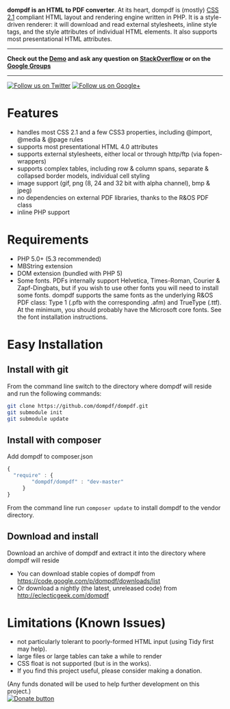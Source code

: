 **dompdf is an HTML to PDF converter**. At its heart, dompdf is (mostly) 
[CSS 2.1](http://www.w3.org/TR/CSS2/) compliant HTML 
layout and rendering engine written in PHP. It is a style-driven renderer: it will 
download and read external stylesheets, inline style tags, and the style attributes 
of individual HTML elements. It also supports most presentational HTML attributes.

----

**Check out the [Demo](http://pxd.me/dompdf/www/examples.php) and ask any question on 
[StackOverflow](http://stackoverflow.com/questions/tagged/dompdf) or on the
[Google Groups](http://groups.google.com/group/dompdf)**

----

[![Follow us on Twitter](http://twitter-badges.s3.amazonaws.com/twitter-a.png)](http://www.twitter.com/dompdf)
[![Follow us on Google+](https://ssl.gstatic.com/images/icons/gplus-32.png)](https://plus.google.com/108710008521858993320?prsrc=3)

Features
========
 * handles most CSS 2.1 and a few CSS3 properties, including @import, @media & @page rules
 * supports most presentational HTML 4.0 attributes
 * supports external stylesheets, either local or through http/ftp (via fopen-wrappers)
 * supports complex tables, including row & column spans, separate & collapsed border models, individual cell styling
 * image support (gif, png (8, 24 and 32 bit with alpha channel), bmp & jpeg)
 * no dependencies on external PDF libraries, thanks to the R&OS PDF class
 * inline PHP support
 
Requirements
============
 * PHP 5.0+ (5.3 recommended)
 * MBString extension
 * DOM extension (bundled with PHP 5)
 * Some fonts. PDFs internally support Helvetica, Times-Roman, Courier & Zapf-Dingbats, but if you wish to use other fonts you will need to install some fonts. dompdf supports the same fonts as the underlying R&OS PDF class: Type 1 (.pfb with the corresponding .afm) and TrueType (.ttf). At the minimum, you should probably have the Microsoft core fonts. See the font installation instructions.

Easy Installation
============
Install with git
---
From the command line switch to the directory where dompdf will reside and run the following commands:
```sh
git clone https://github.com/dompdf/dompdf.git
git submodule init
git submodule update
```

Install with composer
---
Add dompdf to composer.json
```js
{
  "require" : {
  		"dompdf/dompdf" : "dev-master"
	 }
}
```
From the command line run `composer update` to install dompdf to the vendor directory.

Download and install
---
Download an archive of dompdf and extract it into the directory where dompdf will reside
* You can download stable copies of dompdf from https://code.google.com/p/dompdf/downloads/list
* Or download a nightly (the latest, unreleased code) from http://eclecticgeek.com/dompdf

Limitations (Known Issues)
==========================
 * not particularly tolerant to poorly-formed HTML input (using Tidy first may help).
 * large files or large tables can take a while to render
 * CSS float is not supported (but is in the works).
 * If you find this project useful, please consider making a donation.

(Any funds donated will be used to help further development on this project.)	
[![Donate button](https://www.paypal.com/en_US/i/btn/btn_donate_SM.gif)](http://goo.gl/DSvWf)

